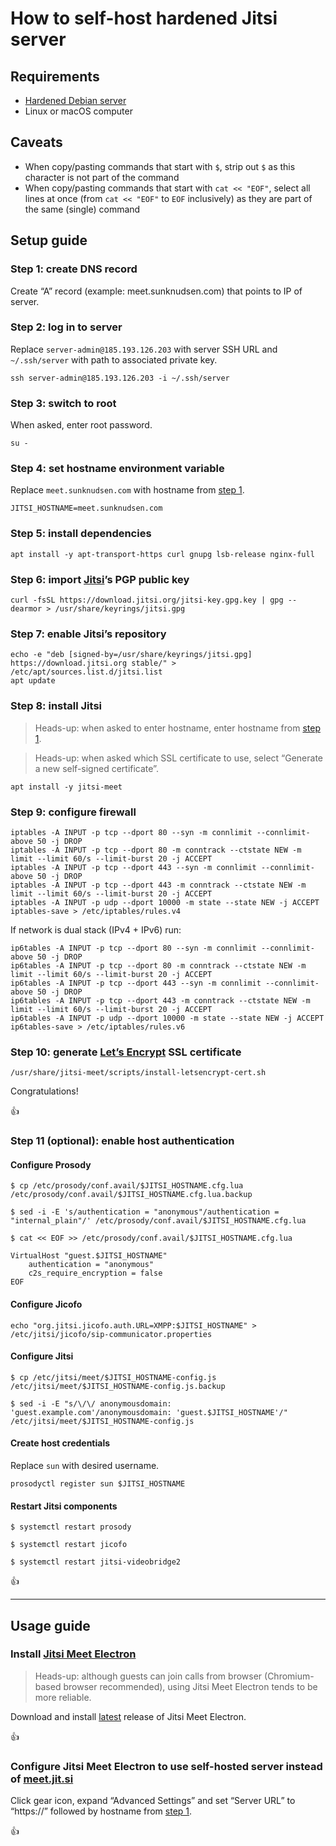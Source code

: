 <!--
Title: How to self-host hardened Jitsi server
Description: Learn how to self-host hardened Borg server.
Author: Sun Knudsen <https://github.com/sunknudsen>
Contributors: Sun Knudsen <https://github.com/sunknudsen>
Reviewers:
Publication date: 2021-11-27T12:40:50.540Z
Listed: true
-->

# How to self-host hardened Jitsi server

## Requirements

- [Hardened Debian server](../how-to-configure-hardened-debian-server)
- Linux or macOS computer

## Caveats

- When copy/pasting commands that start with `$`, strip out `$` as this character is not part of the command
- When copy/pasting commands that start with `cat << "EOF"`, select all lines at once (from `cat << "EOF"` to `EOF` inclusively) as they are part of the same (single) command

## Setup guide

### Step 1: create DNS record

Create “A” record (example: meet.sunknudsen.com) that points to IP of server.

### Step 2: log in to server

Replace `server-admin@185.193.126.203` with server SSH URL and `~/.ssh/server` with path to associated private key.

```shell
ssh server-admin@185.193.126.203 -i ~/.ssh/server
```

### Step 3: switch to root

When asked, enter root password.

```shell
su -
```

### Step 4: set hostname environment variable

Replace `meet.sunknudsen.com` with hostname from [step 1](#step-1-create-dns-record).

```shell
JITSI_HOSTNAME=meet.sunknudsen.com
```

### Step 5: install dependencies

```shell
apt install -y apt-transport-https curl gnupg lsb-release nginx-full
```

### Step 6: import [Jitsi](https://jitsi.org/)’s PGP public key

```shell
curl -fsSL https://download.jitsi.org/jitsi-key.gpg.key | gpg --dearmor > /usr/share/keyrings/jitsi.gpg
```

### Step 7: enable Jitsi’s repository

```shell
echo -e "deb [signed-by=/usr/share/keyrings/jitsi.gpg] https://download.jitsi.org stable/" > /etc/apt/sources.list.d/jitsi.list
apt update
```

### Step 8: install Jitsi

> Heads-up: when asked to enter hostname, enter hostname from [step 1](#step-1-create-dns-record).

> Heads-up: when asked which SSL certificate to use, select “Generate a new self-signed certificate”.

```shell
apt install -y jitsi-meet
```

### Step 9: configure firewall

```shell
iptables -A INPUT -p tcp --dport 80 --syn -m connlimit --connlimit-above 50 -j DROP
iptables -A INPUT -p tcp --dport 80 -m conntrack --ctstate NEW -m limit --limit 60/s --limit-burst 20 -j ACCEPT
iptables -A INPUT -p tcp --dport 443 --syn -m connlimit --connlimit-above 50 -j DROP
iptables -A INPUT -p tcp --dport 443 -m conntrack --ctstate NEW -m limit --limit 60/s --limit-burst 20 -j ACCEPT
iptables -A INPUT -p udp --dport 10000 -m state --state NEW -j ACCEPT
iptables-save > /etc/iptables/rules.v4
```

If network is dual stack (IPv4 + IPv6) run:

```shell
ip6tables -A INPUT -p tcp --dport 80 --syn -m connlimit --connlimit-above 50 -j DROP
ip6tables -A INPUT -p tcp --dport 80 -m conntrack --ctstate NEW -m limit --limit 60/s --limit-burst 20 -j ACCEPT
ip6tables -A INPUT -p tcp --dport 443 --syn -m connlimit --connlimit-above 50 -j DROP
ip6tables -A INPUT -p tcp --dport 443 -m conntrack --ctstate NEW -m limit --limit 60/s --limit-burst 20 -j ACCEPT
ip6tables -A INPUT -p udp --dport 10000 -m state --state NEW -j ACCEPT
ip6tables-save > /etc/iptables/rules.v6
```

### Step 10: generate [Let’s Encrypt](https://letsencrypt.org/) SSL certificate

```shell
/usr/share/jitsi-meet/scripts/install-letsencrypt-cert.sh
```

Congratulations!

👍

### Step 11 (optional): enable host authentication

#### Configure Prosody

```console
$ cp /etc/prosody/conf.avail/$JITSI_HOSTNAME.cfg.lua /etc/prosody/conf.avail/$JITSI_HOSTNAME.cfg.lua.backup

$ sed -i -E 's/authentication = "anonymous"/authentication = "internal_plain"/' /etc/prosody/conf.avail/$JITSI_HOSTNAME.cfg.lua

$ cat << EOF >> /etc/prosody/conf.avail/$JITSI_HOSTNAME.cfg.lua

VirtualHost "guest.$JITSI_HOSTNAME"
    authentication = "anonymous"
    c2s_require_encryption = false
EOF
```

#### Configure Jicofo

```shell
echo "org.jitsi.jicofo.auth.URL=XMPP:$JITSI_HOSTNAME" > /etc/jitsi/jicofo/sip-communicator.properties
```

#### Configure Jitsi

```console
$ cp /etc/jitsi/meet/$JITSI_HOSTNAME-config.js /etc/jitsi/meet/$JITSI_HOSTNAME-config.js.backup

$ sed -i -E "s/\/\/ anonymousdomain: 'guest.example.com'/anonymousdomain: 'guest.$JITSI_HOSTNAME'/" /etc/jitsi/meet/$JITSI_HOSTNAME-config.js
```

#### Create host credentials

Replace `sun` with desired username.

```shell
prosodyctl register sun $JITSI_HOSTNAME
```

#### Restart Jitsi components

```console
$ systemctl restart prosody

$ systemctl restart jicofo

$ systemctl restart jitsi-videobridge2
```

👍

---

## Usage guide

### Install [Jitsi Meet Electron](https://github.com/jitsi/jitsi-meet-electron)

> Heads-up: although guests can join calls from browser (Chromium-based browser recommended), using Jitsi Meet Electron tends to be more reliable.

Download and install [latest](https://github.com/jitsi/jitsi-meet-electron/releases/latest) release of Jitsi Meet Electron.

👍

### Configure Jitsi Meet Electron to use self-hosted server instead of [meet.jit.si](https://meet.jit.si)

Click gear icon, expand “Advanced Settings” and set “Server URL” to “https://” followed by hostname from [step 1](#step-1-create-dns-record).

👍
